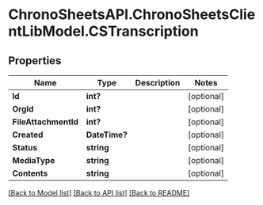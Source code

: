 # ChronoSheetsAPI.ChronoSheetsClientLibModel.CSTranscription
## Properties

Name | Type | Description | Notes
------------ | ------------- | ------------- | -------------
**Id** | **int?** |  | [optional] 
**OrgId** | **int?** |  | [optional] 
**FileAttachmentId** | **int?** |  | [optional] 
**Created** | **DateTime?** |  | [optional] 
**Status** | **string** |  | [optional] 
**MediaType** | **string** |  | [optional] 
**Contents** | **string** |  | [optional] 

[[Back to Model list]](../README.md#documentation-for-models) [[Back to API list]](../README.md#documentation-for-api-endpoints) [[Back to README]](../README.md)

